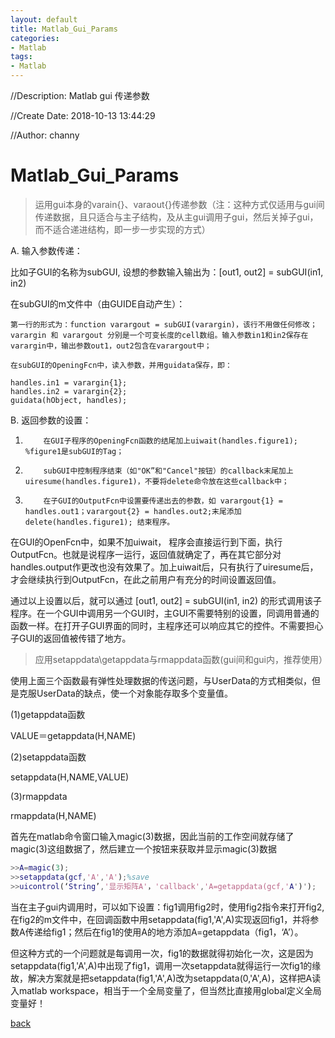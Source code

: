 ```yaml
---
layout: default
title: Matlab_Gui_Params
categories:
- Matlab
tags:
- Matlab
---
```

//Description: Matlab gui 传递参数

//Create Date: 2018-10-13 13:44:29

//Author: channy

# Matlab_Gui_Params

> 运用gui本身的varain{}、varaout{}传递参数（注：这种方式仅适用与gui间传递数据，且只适合与主子结构，及从主gui调用子gui，然后关掉子gui，而不适合递进结构，即一步一步实现的方式）

A.        输入参数传递：

比如子GUI的名称为subGUI, 设想的参数输入输出为：[out1, out2] = subGUI(in1, in2)

在subGUI的m文件中（由GUIDE自动产生）：

	第一行的形式为：function varargout = subGUI(varargin)，该行不用做任何修改；varargin 和 varargout 分别是一个可变长度的cell数组。输入参数in1和in2保存在varargin中，输出参数out1，out2包含在varargout中；

	在subGUI的OpeningFcn中，读入参数，并用guidata保存，即：
```
handles.in1 = varargin{1};
handles.in2 = varargin{2};
guidata(hObject, handles);
```

B.        返回参数的设置：

1)         在GUI子程序的OpeningFcn函数的结尾加上uiwait(handles.figure1); %figure1是subGUI的Tag；

2)         subGUI中控制程序结束（如"OK”和"Cancel"按钮）的callback末尾加上uiresume(handles.figure1)，不要将delete命令放在这些callback中；

3)         在子GUI的OutputFcn中设置要传递出去的参数，如 varargout{1} = handles.out1；varargout{2} = handles.out2;末尾添加 delete(handles.figure1); 结束程序。
 
在GUI的OpenFcn中，如果不加uiwait， 程序会直接运行到下面，执行OutputFcn。也就是说程序一运行，返回值就确定了，再在其它部分对handles.output作更改也没有效果了。加上uiwait后，只有执行了uiresume后，才会继续执行到OutputFcn，在此之前用户有充分的时间设置返回值。

通过以上设置以后，就可以通过 [out1, out2] = subGUI(in1, in2) 的形式调用该子程序。在一个GUI中调用另一个GUI时，主GUI不需要特别的设置，同调用普通的函数一样。在打开子GUI界面的同时，主程序还可以响应其它的控件。不需要担心子GUI的返回值被传错了地方。

> 应用setappdata\getappdata与rmappdata函数(gui间和gui内，推荐使用）

使用上面三个函数最有弹性处理数据的传送问题，与UserData的方式相类似，但是克服UserData的缺点，使一个对象能存取多个变量值。

(1)getappdata函数

VALUE＝getappdata(H,NAME)

(2)setappdata函数

setappdata(H,NAME,VALUE)

(3)rmappdata

rmappdata(H,NAME)

首先在matlab命令窗口输入magic(3)数据，因此当前的工作空间就存储了magic(3)这组数据了，然后建立一个按钮来获取并显示magic(3)数据

```matlab
>>A=magic(3);
>>setappdata(gcf,'A','A');%save
>>uicontrol(‘String’,'显示矩阵A'，'callback','A=getappdata(gcf,'A')');
```

当在主子gui内调用时，可以如下设置：fig1调用fig2时，使用fig2指令来打开fig2,
在fig2的m文件中，在回调函数中用setappdata(fig1,'A',A)实现返回fig1，并将参数A传递给fig1；然后在fig1的使用A的地方添加A=getappdata（fig1，‘A’）。

但这种方式的一个问题就是每调用一次，fig1的数据就得初始化一次，这是因为setappdata(fig1,'A',A)中出现了fig1，调用一次setappdata就得运行一次fig1的缘故，解决方案就是把setappdata(fig1,'A',A)改为setappdata(0,'A',A)，这样把A读入matlab workspace，相当于一个全局变量了，但当然比直接用global定义全局变量好！
 
 

[back](./)

